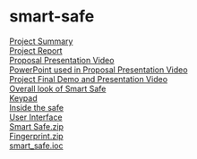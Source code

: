 # smart-safe
[Project Summary](https://docs.google.com/document/d/1-Y65i2ie41AcH_EYdyMR3hRuXCMJUDuD/edit?usp=sharing&ouid=101059759176959953567&rtpof=true&sd=true)<br />
[Project Report](https://docs.google.com/presentation/d/1Apq2bdK1hNvUPGRmWCKU6PdfjtMfpSW6/edit?usp=sharing&ouid=101059759176959953567&rtpof=true&sd=true)<br />
[Proposal Presentation Video](https://drive.google.com/file/d/1-8MP-9lCivLsW8mHtV9f1WBJFtJwKdCY/view?usp=sharing)<br />
[PowerPoint used in Proposal Presentation Video](https://docs.google.com/presentation/d/1Aqf_-DFHXQG60uw_Yo_TGlgaVXIqj3BY/edit?usp=sharing&ouid=101059759176959953567&rtpof=true&sd=true)<br />
[Project Final Demo and Presentation Video](https://drive.google.com/file/d/1Au_8o5gb-VaokhMTiB9Uva3pPLgw7S5m/view?usp=sharing)<br />
[Overall look of Smart Safe](https://drive.google.com/file/d/1-LET3vlkdfY6KbgpwrL5fsP0XZkzUyGR/view?usp=sharing)<br />
[Keypad](https://drive.google.com/file/d/1-C39DncS4DO-KXO_egeCUPA-8Pvybl1L/view?usp=sharing)<br />
[Inside the safe](https://drive.google.com/file/d/1-HLWDOUhml1H3dgS_ppBT-GgCQzVYzmC/view?usp=sharing)<br />
[User Interface](https://drive.google.com/file/d/1-LCQba1mSAdF70rcNRRew-XvsG18yCX3/view?usp=sharing)<br />
[Smart Safe.zip](https://drive.google.com/file/d/146yW3uJkPWCmZ8WG-L6MeSxYsVUc2KgG/view?usp=sharing)<br />
[Fingerprint.zip](https://drive.google.com/file/d/1w9sp5c--FhBlrSaJFzVQARNgEULvNAdE/view?usp=sharing)<br />
[smart_safe.ioc](https://drive.google.com/file/d/1-eMqQgVAxTvd3kIWvn0N-GMHX3hvsZJ1/view?usp=sharing)<br />

